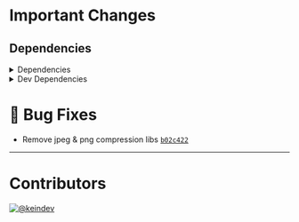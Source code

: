 # Important Changes

## Dependencies

<details>
<summary>Dependencies</summary>

- Removed **[imagemin-mozjpeg](https://www.npmjs.com/package/imagemin-mozjpeg/v/10.0.0)**, with `^10.0.0`
- Removed **[imagemin-optipng](https://www.npmjs.com/package/imagemin-optipng/v/8.0.0)**, with `^8.0.0`

</details>

<details>
<summary>Dev Dependencies</summary>

- Bumped **[@tagproject/ts-package-shared-config](https://www.npmjs.com/package/@tagproject/ts-package-shared-config/v/6.3.2)** from `6.3.1` to `6.3.2`
- Bumped **[@types/jest](https://www.npmjs.com/package/@types/jest/v/27.4.0)** from `27.0.3` to `27.4.0`
- Bumped **[eslint-plugin-jest](https://www.npmjs.com/package/eslint-plugin-jest/v/25.3.3)** from `25.3.2` to `25.3.3`
- Removed **[@types/imagemin-mozjpeg](https://www.npmjs.com/package/@types/imagemin-mozjpeg/v/8.0.1)**, with `^8.0.1`
- Removed **[@types/imagemin-optipng](https://www.npmjs.com/package/@types/imagemin-optipng/v/5.2.1)**, with `^5.2.1`
- Removed **[@types/svgo](https://www.npmjs.com/package/@types/svgo/v/2.6.0)**, with `^2.6.0`

</details>

# :bug: Bug Fixes

- Remove jpeg & png compression libs [`b02c422`](https://github.com/keindev/figma-portal/commit/b02c422cdbf49605f6bfd84bb54b40c62f58f0ea)

---

# Contributors

[![@keindev](https://avatars.githubusercontent.com/u/4527292?v=4&s=40)](https://github.com/keindev)
